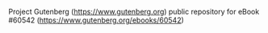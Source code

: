 Project Gutenberg (https://www.gutenberg.org) public repository for eBook #60542 (https://www.gutenberg.org/ebooks/60542)
